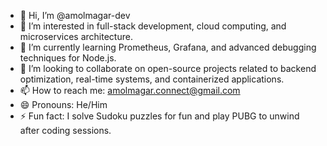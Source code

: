 - 👋 Hi, I’m @amolmagar-dev
- 👀 I’m interested in full-stack development, cloud computing, and microservices architecture.
- 🌱 I’m currently learning Prometheus, Grafana, and advanced debugging techniques for Node.js.
- 💞️ I’m looking to collaborate on open-source projects related to backend optimization, real-time systems, and containerized applications.
- 📫 How to reach me: [amolmagar.connect@gmail.com](mailto:amolmagar.connect@gmail.com)
- 😄 Pronouns: He/Him
- ⚡ Fun fact: I solve Sudoku puzzles for fun and play PUBG to unwind after coding sessions.

<!---
amolmagar-dev/amolmagar-dev is a ✨ special ✨ repository because its `README.md` (this file) appears on your GitHub profile.
You can click the Preview link to take a look at your changes.
--->

